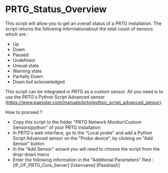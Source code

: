 # PRTG_Status_Overview
This script will allow you to get an overall status of a PRTG installation. The script returns the following informationabout the total count of sensors which are :  
- Up 
- Down
- Paused
- Undefined
- Unsual state
- Warning state
- Partially Down
- Down but acknowledged 

This script can be integrated in PRTG as a custom sensor. All you need is to use the PRTG's Python Script Advanced sensor (https://www.paessler.com/manuals/prtg/python_script_advanced_sensor). 

How to proceed ? 
- Copy this script to the folder "PRTG Network Monitor\Custom Sensors\python" of your PRTG installation
- In PRTG's web interface, go to the "Local probe" and add a Python Script Advanced sensor on the "Probe device", by clicking on "Add Sensor" button
- In the "Add Sensor" wizard you will need to choose the script from the drop-down menu
- Enter the following information in the "Additional Parameters" flied : [IP_OF_PRTG_Core_Server] [Username] [Passhash]
